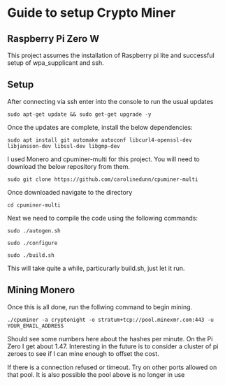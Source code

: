 # Guide to setup Crypto Miner
## Raspberry Pi Zero W

This project assumes the installation of Raspberry pi lite and successful setup of wpa_supplicant and ssh.

## Setup

After connecting via ssh enter into the console to run the usual updates

`sudo apt-get update && sudo get-get upgrade -y`

Once the updates are complete, install the below dependencies:

`sudo apt install git automake autoconf libcurl4-openssl-dev libjansson-dev libssl-dev libgmp-dev`

I used Monero and cpuminer-multi for this project. You will need to download the below repository from them.

`sudo git clone https://github.com/carolinedunn/cpuminer-multi`

Once downloaded navigate to the directory

`cd cpuminer-multi`

Next we need to compile the code using the following commands:

`sudo ./autogen.sh`

`sudo ./configure`

`sudo ./build.sh`

This will take quite a while, particurarly build.sh, just let it run.

## Mining Monero 

Once this is all done, run the follwing command to begin mining. 

`./cpuminer -a cryptonight -o stratum+tcp://pool.minexmr.com:443 -u YOUR_EMAIL_ADDRESS`

Should see some numbers here about the hashes per minute. On the Pi Zero I get about 1.47. Interesting in the future is to consider a cluster of pi zeroes to see if I can mine enough to offset the cost.

If there is a connection refused or timeout. Try on other ports allowed on that pool. It is also possible the pool above is no longer in use
